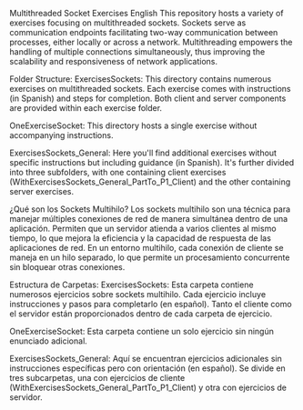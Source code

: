 
Multithreaded Socket Exercises
English
This repository hosts a variety of exercises focusing on multithreaded sockets. Sockets serve as communication endpoints facilitating two-way communication between processes, either locally or across a network. Multithreading empowers the handling of multiple connections simultaneously, thus improving the scalability and responsiveness of network applications.

Folder Structure:
ExercisesSockets: This directory contains numerous exercises on multithreaded sockets. Each exercise comes with instructions (in Spanish) and steps for completion. Both client and server components are provided within each exercise folder.

OneExerciseSocket: This directory hosts a single exercise without accompanying instructions.

ExercisesSockets_General: Here you'll find additional exercises without specific instructions but including guidance (in Spanish). It's further divided into three subfolders, with one containing client exercises (WithExercisesSockets_General_PartTo_P1_Client) and the other containing server exercises.

¿Qué son los Sockets Multihilo?
Los sockets multihilo son una técnica para manejar múltiples conexiones de red de manera simultánea dentro de una aplicación. Permiten que un servidor atienda a varios clientes al mismo tiempo, lo que mejora la eficiencia y la capacidad de respuesta de las aplicaciones de red. En un entorno multihilo, cada conexión de cliente se maneja en un hilo separado, lo que permite un procesamiento concurrente sin bloquear otras conexiones.

Estructura de Carpetas:
ExercisesSockets: Esta carpeta contiene numerosos ejercicios sobre sockets multihilo. Cada ejercicio incluye instrucciones y pasos para completarlo (en español). Tanto el cliente como el servidor están proporcionados dentro de cada carpeta de ejercicio.

OneExerciseSocket: Esta carpeta contiene un solo ejercicio sin ningún enunciado adicional.

ExercisesSockets_General: Aquí se encuentran ejercicios adicionales sin instrucciones específicas pero con orientación (en español). Se divide en tres subcarpetas, una con ejercicios de cliente (WithExercisesSockets_General_PartTo_P1_Client) y otra con ejercicios de servidor.

